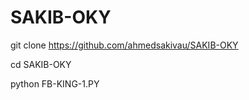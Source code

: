 # SAKIB-OKY 

git clone https://github.com/ahmedsakivau/SAKIB-OKY

cd SAKIB-OKY

python FB-KING-1.PY
